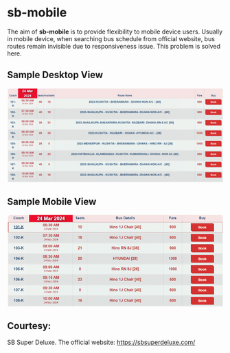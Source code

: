 # sb-mobile
The aim of **sb-mobile** is to provide flexibility to mobile device users. Usually in mobile device, when searching bus schedule from official website, bus routes remain invisible due to responsiveness issue. This problem is solved here.

## Sample Desktop View
![Desktop View](/assets/images/desktop.png)

## Sample Mobile View
![Mobile View](/assets/images/mobile.png)

## Courtesy:
SB Super Deluxe. The official website: https://sbsuperdeluxe.com/